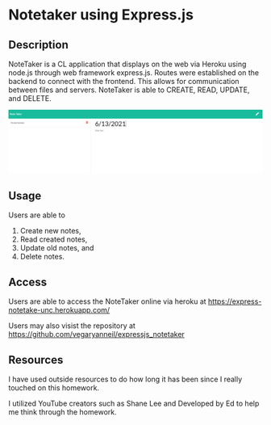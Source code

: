 # Notetaker using Express.js

## Description
NoteTaker is a CL application that displays on the web via Heroku using node.js through web framework express.js. Routes were established on the backend to connect with the frontend. This allows for communication between files and servers. NoteTaker is able to CREATE, READ, UPDATE, and DELETE.

![Note Page Image](./Assets/expressNoteTaker.PNG)

## Usage

Users are able to 
1. Create new notes, 
2. Read created notes, 
3. Update old notes, and 
4. Delete notes.

## Access

Users are able to access the NoteTaker online via heroku at https://express-notetake-unc.herokuapp.com/

Users may also visist the repository at https://github.com/vegaryanneil/expressjs_notetaker

## Resources

I have used outside resources to do how long it has been since I really touched on this homework.

I utilized YouTube creators such as Shane Lee and Developed by Ed to help me think through the homework.
